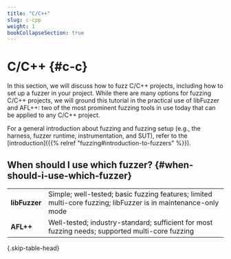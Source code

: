 ```yaml
---
title: "C/C++"
slug: c-cpp
weight: 1
bookCollapseSection: true
---
```


# C/C++ {#c-c}

In this section, we will discuss how to fuzz C/C++ projects, including how to set up a fuzzer in your project. While there are many options for fuzzing C/C++ projects, we will ground this tutorial in the practical use of libFuzzer and AFL++: two of the most prominent fuzzing tools in use today that can be applied to any C/C++ project.

For a general introduction about fuzzing and fuzzing setup (e.g., the harness, fuzzer runtime, instrumentation, and SUT), refer to the [introduction]({{% relref "fuzzing#introduction-to-fuzzers" %}}). 


## When should I use which fuzzer? {#when-should-i-use-which-fuzzer}

|||
|--- |--- |
|**libFuzzer**|Simple; well-tested; basic fuzzing features; limited multi-core fuzzing; libFuzzer is in maintenance-only mode|
|**AFL++**|Well-tested; industry-standard; sufficient for most fuzzing needs; supported multi-core fuzzing|
{.skip-table-head}